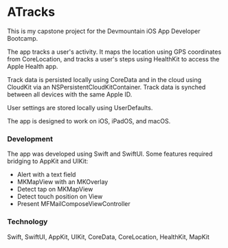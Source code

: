 # ATracks

This is my capstone project for the Devmountain iOS App Developer Bootcamp.

The app tracks a user's activity. It maps the location using GPS coordinates from CoreLocation, and tracks a user's steps using HealthKit to access the Apple Health app.

Track data is persisted locally using CoreData and in the cloud using CloudKit via an NSPersistentCloudKitContainer. Track data is synched between all devices with the same Apple ID.

User settings are stored locally using UserDefaults.

The app is designed to work on iOS, iPadOS, and macOS.

### Development

The app was developed using Swift and SwiftUI. Some features required bridging to AppKit and UIKit:

- Alert with a text field
- MKMapView with an MKOverlay
- Detect tap on MKMapView
- Detect touch position on View
- Present MFMailComposeViewController

### Technology

Swift, SwiftUI, AppKit, UIKit, CoreData, CoreLocation, HealthKit, MapKit
